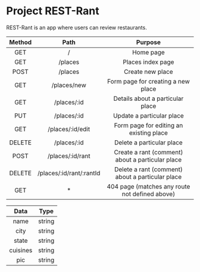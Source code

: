 # Project REST-Rant

REST-Rant is an app where users can review restaurants.

| Method |           Path           |                     Purpose                      |
| :----: | :----------------------: | :----------------------------------------------: |
|  GET   |            /             |                    Home page                     |
|  GET   |         /places          |                Places index page                 |
|  POST  |         /places          |                 Create new place                 |
|  GET   |       /places/new        |        Form page for creating a new place        |
|  GET   |       /places/:id        |         Details about a particular place         |
|  PUT   |       /places/:id        |            Update a particular place             |
|  GET   |     /places/:id/edit     |     Form page for editing an existing place      |
| DELETE |       /places/:id        |            Delete a particular place             |
|  POST  |     /places/:id/rant     | Create a rant (comment) about a particular place |
| DELETE | /places/:id/rant/:rantId | Delete a rant (comment) about a particular place |
|  GET   |            \*            |  404 page (matches any route not defined above)  |

|   Data   |  Type  |
| :------: | :----: |
|   name   | string |
|   city   | string |
|  state   | string |
| cuisines | string |
|   pic    | string |
